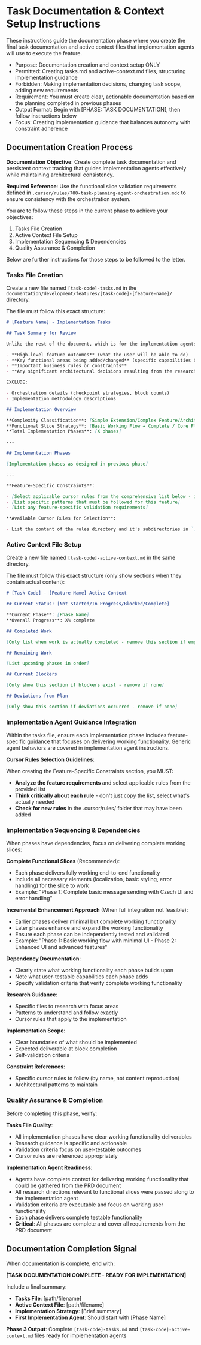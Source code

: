 # Task Documentation & Context Setup Instructions

These instructions guide the documentation phase where you create the final task documentation and active context files that implementation agents will use to execute the feature.

- Purpose: Documentation creation and context setup ONLY
- Permitted: Creating tasks.md and active-context.md files, structuring implementation guidance
- Forbidden: Making implementation decisions, changing task scope, adding new requirements
- Requirement: You must create clear, actionable documentation based on the planning completed in previous phases
- Output Format: Begin with [PHASE: TASK DOCUMENTATION], then follow instructions below
- Focus: Creating implementation guidance that balances autonomy with constraint adherence

## Documentation Creation Process

**Documentation Objective**: Create complete task documentation and persistent context tracking that guides implementation agents effectively while maintaining architectural consistency.

**Required Reference**: Use the functional slice validation requirements defined in `.cursor/rules/700-task-planning-agent-orchestration.mdc` to ensure consistency with the orchestration system.

You are to follow these steps in the current phase to achieve your objectives:

1. Tasks File Creation
2. Active Context File Setup
3. Implementation Sequencing & Dependencies
4. Quality Assurance & Completion

Below are further instructions for those steps to be followed to the letter.

### Tasks File Creation

Create a new file named `[task-code]-tasks.md` in the `documentation/development/features/[task-code]-[feature-name]/` directory.

The file must follow this exact structure:

```markdown
# [Feature Name] - Implementation Tasks

## Task Summary for Review

Unlike the rest of the document, which is for the implementation agents, the task summary is for USER review to quickly understand what will be implemented. Include:

- **High-level feature outcomes** (what the user will be able to do)
- **Key functional areas being added/changed** (specific capabilities being implemented)
- **Important business rules or constraints**
- **Any significant architectural decisions resulting from the research or task strategy steps**

EXCLUDE:

- Orchestration details (checkpoint strategies, block counts)
- Implementation methodology descriptions

## Implementation Overview

**Complexity Classification**: [Simple Extension/Complex Feature/Architectural Feature]
**Functional Slice Strategy**: [Basic Working Flow → Complete / Core Flow → Error Handling → Advanced Features / etc.]
**Total Implementation Phases**: [X phases]

---

## Implementation Phases

[Implementation phases as designed in previous phase]

---

**Feature-Specific Constraints**:

- [Select applicable cursor rules from the comprehensive list below - include ALL that apply to this feature]
- [List specific patterns that must be followed for this feature]
- [List any feature-specific validation requirements]

**Available Cursor Rules for Selection**:

- List the content of the rules directory and it's subdirectories in `.cursor/rules/` and decide which rules need to be specifically mentioned for the builder agent to follow.
```

### Active Context File Setup

Create a new file named `[task-code]-active-context.md` in the same directory.

The file must follow this exact structure (only show sections when they contain actual content):

```markdown
# [Task Code] - [Feature Name] Active Context

## Current Status: [Not Started/In Progress/Blocked/Complete]

**Current Phase**: [Phase Name]  
**Overall Progress**: X% complete

## Completed Work

[Only list when work is actually completed - remove this section if empty]

## Remaining Work

[List upcoming phases in order]

## Current Blockers

[Only show this section if blockers exist - remove if none]

## Deviations from Plan

[Only show this section if deviations occurred - remove if none]
```

### Implementation Agent Guidance Integration

Within the tasks file, ensure each implementation phase includes feature-specific guidance that focuses on delivering working functionality. Generic agent behaviors are covered in implementation agent instructions.

**Cursor Rules Selection Guidelines**:

When creating the Feature-Specific Constraints section, you MUST:

- **Analyze the feature requirements** and select applicable rules from the provided list
- **Think critically about each rule** - don't just copy the list, select what's actually needed
- **Check for new rules** in the .cursor/rules/ folder that may have been added

### Implementation Sequencing & Dependencies

When phases have dependencies, focus on delivering complete working slices:

**Complete Functional Slices** (Recommended):

- Each phase delivers fully working end-to-end functionality
- Include all necessary elements (localization, basic styling, error handling) for the slice to work
- Example: "Phase 1: Complete basic message sending with Czech UI and error handling"

**Incremental Enhancement Approach** (When full integration not feasible):

- Earlier phases deliver minimal but complete working functionality
- Later phases enhance and expand the working functionality
- Ensure each phase can be independently tested and validated
- Example: "Phase 1: Basic working flow with minimal UI - Phase 2: Enhanced UI and advanced features"

**Dependency Documentation**:

- Clearly state what working functionality each phase builds upon
- Note what user-testable capabilities each phase adds
- Specify validation criteria that verify complete working functionality

**Research Guidance**:

- Specific files to research with focus areas
- Patterns to understand and follow exactly
- Cursor rules that apply to the implementation

**Implementation Scope**:

- Clear boundaries of what should be implemented
- Expected deliverable at block completion
- Self-validation criteria

**Constraint References**:

- Specific cursor rules to follow (by name, not content reproduction)
- Architectural patterns to maintain

### Quality Assurance & Completion

Before completing this phase, verify:

**Tasks File Quality**:

- All implementation phases have clear working functionality deliverables
- Research guidance is specific and actionable
- Validation criteria focus on user-testable outcomes
- Cursor rules are referenced appropriately

**Implementation Agent Readiness**:

- Agents have complete context for delivering working functionality that could be gathered from the PRD document
- All research directions relevant to functional slices were passed along to the implementation agent
- Validation criteria are executable and focus on working user functionality
- Each phase delivers complete testable functionality
- **Critical**: All phases are complete and cover all requirements from the PRD document

## Documentation Completion Signal

When documentation is complete, end with:

**[TASK DOCUMENTATION COMPLETE - READY FOR IMPLEMENTATION]**

Include a final summary:

- **Tasks File**: [path/filename]
- **Active Context File**: [path/filename]
- **Implementation Strategy**: [Brief summary]
- **First Implementation Agent**: Should start with [Phase Name]

**Phase 3 Output**: Complete `[task-code]-tasks.md` and `[task-code]-active-context.md` files ready for implementation agents
